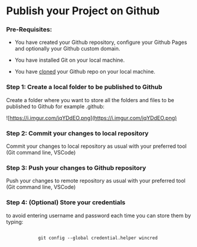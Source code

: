 
# Publish your Project on Github


### Pre-Requisites:


- You have created your Github repository, configure your Github Pages and optionally your Github custom domain.

- You have installed Git on your local machine.

- You have [cloned](%./clone) your Github repo on your local machine.


### Step 1: Create a local folder to be published to Github

Create a folder where you want to store all the folders and files to be published to Github for example .github:

![https://i.imgur.com/jqYDdEO.png](https://i.imgur.com/jqYDdEO.png)
                    

### Step 2: Commit your changes to local repository

Commit your changes to local repository as usual with your preferred tool (Git command line, VSCode)

### Step 3: Push your changes to Github repository

Push your changes to remote repository as usual with your preferred tool (Git command line, VSCode)

### Step 4: (Optional) Store your credentials

to avoid entering username and password each time you can store them by typing: 


```

            git config --global credential.helper wincred
        
```



